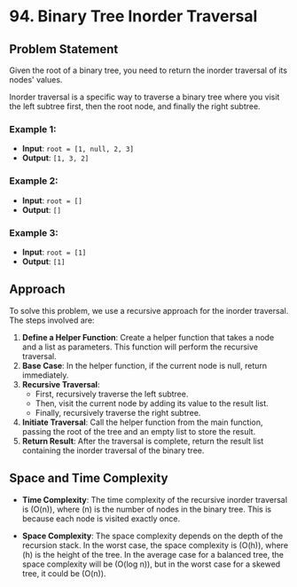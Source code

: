 # 94. Binary Tree Inorder Traversal

## Problem Statement
Given the root of a binary tree, you need to return the inorder traversal of its nodes' values.

Inorder traversal is a specific way to traverse a binary tree where you visit the left subtree first, then the root node, and finally the right subtree.

### Example 1:
- **Input**: `root = [1, null, 2, 3]`
- **Output**: `[1, 3, 2]`

### Example 2:
- **Input**: `root = []`
- **Output**: `[]`

### Example 3:
- **Input**: `root = [1]`
- **Output**: `[1]`

## Approach
To solve this problem, we use a recursive approach for the inorder traversal. The steps involved are:

1. **Define a Helper Function**: Create a helper function that takes a node and a list as parameters. This function will perform the recursive traversal.
2. **Base Case**: In the helper function, if the current node is null, return immediately.
3. **Recursive Traversal**:
   - First, recursively traverse the left subtree.
   - Then, visit the current node by adding its value to the result list.
   - Finally, recursively traverse the right subtree.
4. **Initiate Traversal**: Call the helper function from the main function, passing the root of the tree and an empty list to store the result.
5. **Return Result**: After the traversal is complete, return the result list containing the inorder traversal of the binary tree.

## Space and Time Complexity
- **Time Complexity**: The time complexity of the recursive inorder traversal is (O(n)), where (n) is the number of nodes in the binary tree. This is because each node is visited exactly once.

- **Space Complexity**: The space complexity depends on the depth of the recursion stack. In the worst case, the space complexity is (O(h)), where (h) is the height of the tree. In the average case for a balanced tree, the space complexity will be (O(log n)), but in the worst case for a skewed tree, it could be (O(n)).
